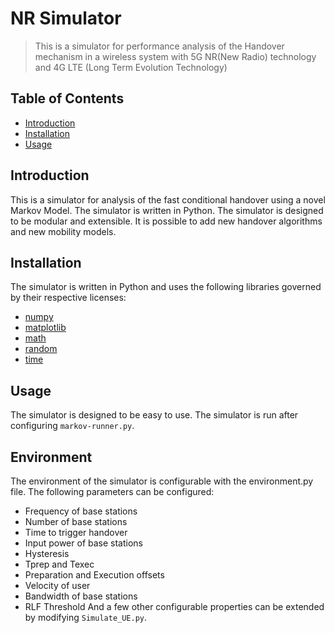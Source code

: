 # NR Simulator

> This is a simulator for performance analysis of the Handover mechanism in a wireless system with 5G NR(New Radio) technology and 4G
> LTE (Long Term Evolution Technology)

## Table of Contents

- [Introduction](#introduction)
- [Installation](#installation)
- [Usage](#usage)

## Introduction

This is a simulator for analysis of the fast conditional handover using a novel Markov Model. The simulator is written in Python. The simulator is
designed to be modular and extensible. It is possible to add new handover algorithms and new mobility models.

## Installation

The simulator is written in Python and uses the following libraries governed by their respective licenses:

- [numpy](https://numpy.org/)
- [matplotlib](https://matplotlib.org/)
- [math](https://docs.python.org/3/library/math.html)
- [random](https://docs.python.org/3/library/random.html)
- [time](https://docs.python.org/3/library/time.html)

## Usage

The simulator is designed to be easy to use. The simulator is run after configuring `markov-runner.py`.

## Environment

The environment of the simulator is configurable with the environment.py file. The following parameters can be
configured:

- Frequency of base stations
- Number of base stations
- Time to trigger handover
- Input power of base stations
- Hysteresis
- Tprep and Texec
- Preparation and Execution offsets
- Velocity of user
- Bandwidth of base stations
- RLF Threshold
And a few other configurable properties can be extended by modifying `Simulate_UE.py`.


